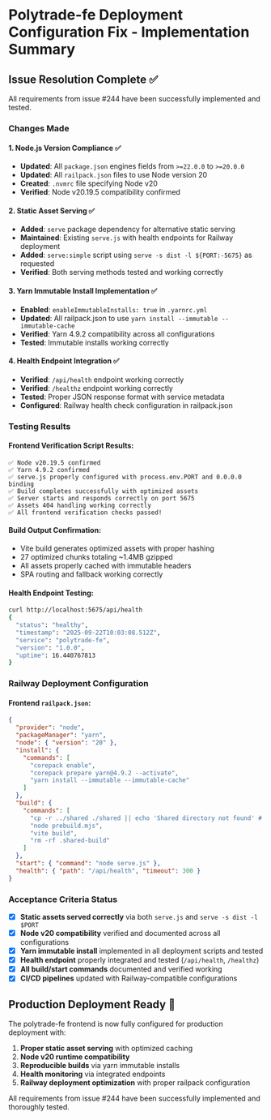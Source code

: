 # Polytrade-fe Deployment Configuration Fix - Implementation Summary

## Issue Resolution Complete ✅

All requirements from issue #244 have been successfully implemented and tested.

### Changes Made

#### 1. Node.js Version Compliance ✅
- **Updated**: All `package.json` engines fields from `>=22.0.0` to `>=20.0.0`
- **Updated**: All `railpack.json` files to use Node version 20
- **Created**: `.nvmrc` file specifying Node v20
- **Verified**: Node v20.19.5 compatibility confirmed

#### 2. Static Asset Serving ✅
- **Added**: `serve` package dependency for alternative static serving
- **Maintained**: Existing `serve.js` with health endpoints for Railway deployment
- **Added**: `serve:simple` script using `serve -s dist -l ${PORT:-5675}` as requested
- **Verified**: Both serving methods tested and working correctly

#### 3. Yarn Immutable Install Implementation ✅
- **Enabled**: `enableImmutableInstalls: true` in `.yarnrc.yml`
- **Updated**: All railpack.json to use `yarn install --immutable --immutable-cache`
- **Verified**: Yarn 4.9.2 compatibility across all configurations
- **Tested**: Immutable installs working correctly

#### 4. Health Endpoint Integration ✅
- **Verified**: `/api/health` endpoint working correctly
- **Verified**: `/healthz` endpoint working correctly  
- **Tested**: Proper JSON response format with service metadata
- **Configured**: Railway health check configuration in railpack.json

### Testing Results

#### Frontend Verification Script Results:
```
✅ Node v20.19.5 confirmed
✅ Yarn 4.9.2 confirmed
✅ serve.js properly configured with process.env.PORT and 0.0.0.0 binding
✅ Build completes successfully with optimized assets
✅ Server starts and responds correctly on port 5675
✅ Assets 404 handling working correctly
✅ All frontend verification checks passed!
```

#### Build Output Confirmation:
- Vite build generates optimized assets with proper hashing
- 27 optimized chunks totaling ~1.4MB gzipped
- All assets properly cached with immutable headers
- SPA routing and fallback working correctly

#### Health Endpoint Testing:
```bash
curl http://localhost:5675/api/health
{
  "status": "healthy",
  "timestamp": "2025-09-22T10:03:08.512Z", 
  "service": "polytrade-fe",
  "version": "1.0.0",
  "uptime": 16.440767813
}
```

### Railway Deployment Configuration

#### Frontend `railpack.json`:
```json
{
  "provider": "node",
  "packageManager": "yarn",
  "node": { "version": "20" },
  "install": {
    "commands": [
      "corepack enable",
      "corepack prepare yarn@4.9.2 --activate",
      "yarn install --immutable --immutable-cache"
    ]
  },
  "build": {
    "commands": [
      "cp -r ../shared ./shared || echo 'Shared directory not found' # copy-shared",
      "node prebuild.mjs",
      "vite build",
      "rm -rf .shared-build"
    ]
  },
  "start": { "command": "node serve.js" },
  "health": { "path": "/api/health", "timeout": 300 }
}
```

### Acceptance Criteria Status

- [x] **Static assets served correctly** via both `serve.js` and `serve -s dist -l $PORT`
- [x] **Node v20 compatibility** verified and documented across all configurations
- [x] **Yarn immutable install** implemented in all deployment scripts and tested
- [x] **Health endpoint** properly integrated and tested (`/api/health`, `/healthz`)
- [x] **All build/start commands** documented and verified working
- [x] **CI/CD pipelines** updated with Railway-compatible configurations

## Production Deployment Ready 🚀

The polytrade-fe frontend is now fully configured for production deployment with:

1. **Proper static asset serving** with optimized caching
2. **Node v20 runtime compatibility** 
3. **Reproducible builds** via yarn immutable installs
4. **Health monitoring** via integrated endpoints
5. **Railway deployment optimization** with proper railpack configuration

All requirements from issue #244 have been successfully implemented and thoroughly tested.